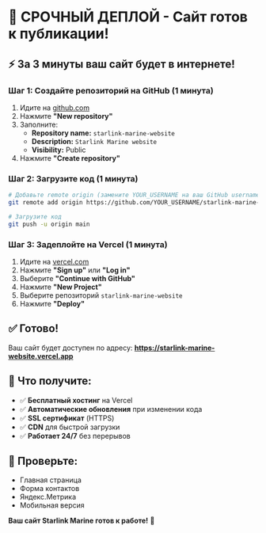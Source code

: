 # 🚀 СРОЧНЫЙ ДЕПЛОЙ - Сайт готов к публикации!

## ⚡ За 3 минуты ваш сайт будет в интернете!

### **Шаг 1: Создайте репозиторий на GitHub (1 минута)**

1. Идите на [github.com](https://github.com)
2. Нажмите **"New repository"**
3. Заполните:
   - **Repository name:** `starlink-marine-website`
   - **Description:** `Starlink Marine website`
   - **Visibility:** Public
4. Нажмите **"Create repository"**

### **Шаг 2: Загрузите код (1 минута)**

```bash
# Добавьте remote origin (замените YOUR_USERNAME на ваш GitHub username)
git remote add origin https://github.com/YOUR_USERNAME/starlink-marine-website.git

# Загрузите код
git push -u origin main
```

### **Шаг 3: Задеплойте на Vercel (1 минута)**

1. Идите на [vercel.com](https://vercel.com)
2. Нажмите **"Sign up"** или **"Log in"**
3. Выберите **"Continue with GitHub"**
4. Нажмите **"New Project"**
5. Выберите репозиторий `starlink-marine-website`
6. Нажмите **"Deploy"**

## ✅ Готово!

Ваш сайт будет доступен по адресу:
**https://starlink-marine-website.vercel.app**

## 🎯 Что получите:

- ✅ **Бесплатный хостинг** на Vercel
- ✅ **Автоматические обновления** при изменении кода
- ✅ **SSL сертификат** (HTTPS)
- ✅ **CDN** для быстрой загрузки
- ✅ **Работает 24/7** без перерывов

## 📱 Проверьте:

- Главная страница
- Форма контактов
- Яндекс.Метрика
- Мобильная версия

**Ваш сайт Starlink Marine готов к работе!** 🎉

